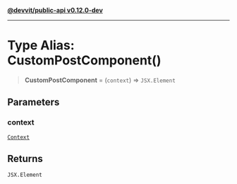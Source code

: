[**@devvit/public-api v0.12.0-dev**](../../../../README.md)

---

# Type Alias: CustomPostComponent()

> **CustomPostComponent** = (`context`) => `JSX.Element`

## Parameters

### context

[`Context`](Context.md)

## Returns

`JSX.Element`
